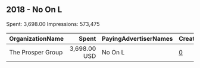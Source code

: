 ## 2018 - No On L 
Spent: 3,698.00
Impressions: 573,475

|OrganizationName|Spent|PayingAdvertiserNames|CreativeUrls|Impressions|Genders|AgeBrackets|CountryCodes|BillingAddresses|CandidateBallotInformation|
|:---|---:|:---|:---|---:|:---|:---|:---|:---|:---|
|The Prosper Group|3,698.00 USD|No On L|[0](https://www.snap.com/political-ads/asset/818ae4783edd7cbf1a45d3707641a2a5409dd8114fffbc3e244f9acc5c0b138c?mediaType=mp4)|573,475||18+|united states|"435 E. Main,Greenwood,46143,US"||

